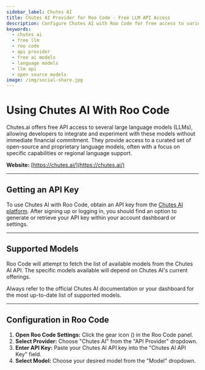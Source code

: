 ```yaml
---
sidebar_label: Chutes AI
title: Chutes AI Provider for Roo Code - Free LLM API Access
description: Configure Chutes AI with Roo Code for free access to various large language models. Get started with open-source and proprietary AI models.
keywords:
  - chutes ai
  - free llm
  - roo code
  - api provider
  - free ai models
  - language models
  - llm api
  - open source models
image: /img/social-share.jpg
---
```


# Using Chutes AI With Roo Code

Chutes.ai offers free API access to several large language models (LLMs), allowing developers to integrate and experiment with these models without immediate financial commitment. They provide access to a curated set of open-source and proprietary language models, often with a focus on specific capabilities or regional language support.

**Website:** [https://chutes.ai/](https://chutes.ai/)

---

## Getting an API Key

To use Chutes AI with Roo Code, obtain an API key from the [Chutes AI platform](https://chutes.ai/). After signing up or logging in, you should find an option to generate or retrieve your API key within your account dashboard or settings.

---

## Supported Models

Roo Code will attempt to fetch the list of available models from the Chutes AI API. The specific models available will depend on Chutes AI's current offerings.

Always refer to the official Chutes AI documentation or your dashboard for the most up-to-date list of supported models.

---

## Configuration in Roo Code

1.  **Open Roo Code Settings:** Click the gear icon (<Codicon name="gear" />) in the Roo Code panel.
2.  **Select Provider:** Choose "Chutes AI" from the "API Provider" dropdown.
3.  **Enter API Key:** Paste your Chutes AI API key into the "Chutes AI API Key" field.
4.  **Select Model:** Choose your desired model from the "Model" dropdown.
